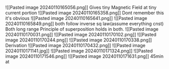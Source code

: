 ![[Pasted image 20240110165056.png]]
Gives tiny Magnetic Field at tiny current portion
![[Pasted image 20240110165358.png]]
Dont remember this it's obvious
![[Pasted image 20240110165641.png]] 
![[Pasted image 20240110165849.png]]
both follow inverse sq law(assume everything cnst)
Both long range
Principle of superposition holds in both.
![[Pasted image 20240110170031.png]]
![[Pasted image 20240110170102.png]]
![[Pasted image 20240110170244.png]]
![[Pasted image 20240110170338.png]]
Derivation
![[Pasted image 20240110170432.png]]
 ![[Pasted image 20240110171141.jpg]]
 ![[Pasted image 20240110171324.png]]
 ![[Pasted image 20240110171546.png]]
 ![[Pasted image 20240110171631.png]]
 45min at